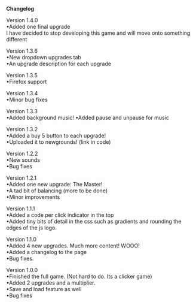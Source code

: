 <b>Changelog</b><br />

Version 1.4.0<br />
•Added one final upgrade<br />
I have decided to stop developing this game and will move onto something different<br />

Version 1.3.6<br />
•New dropdown upgrades tab<br />
•An upgrade description for each upgrade<br />

Version 1.3.5<br />
•Firefox support

Version 1.3.4<br />
•Minor bug fixes

Version 1.3.3<br />
•Added background music!
•Added pause and unpause for music

Version 1.3.2<br />
•Added a buy 5 button to each upgrade!<br />
•Uploaded it to newgrounds! (link in code)<br />

Version 1.2.2<br />
•New sounds<br />
•Bug fixes<br />

Version 1.2.1<br />
•Added one new upgrade: The Master!<br />
•A tad bit of balancing (more to be done)<br />
•Minor improvements<br />

Version 1.1.1<br />
•Added a code per click indicator in the top<br />
•Added tiny bits of detail in the css such as gradients and rounding the edges of the js logo.<br />

Version 1.1.0<br />
•Added 4 new upgrades. Much more content! WOOO!<br />
•Added a changelog to the page<br />
•Bug fixes.<br />

Version 1.0.0<br />
•Finished the full game. (Not hard to do. Its a clicker game)<br />
•Added 2 upgrades and a multiplier.<br />
•Save and load feature as well<br />
•Bug fixes<br />


